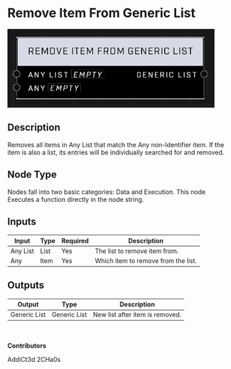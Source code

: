 # Remove Item From Generic List
![](../../../.gitbook/assets/remove-item-from-generic-list.png)
## Description
Removes all items in Any List that match the Any non-Identifier item. If the item is also a list, its entries will be individually searched for and removed.

## Node Type
Nodes fall into two basic categories: Data and Execution. This node Executes a function directly in the node string.

## Inputs
| Input | Type | Required | Description |
|------------------|------------------|----------|--------------------------------------------------------------|
| Any List | List | Yes | The list to remove item from. |
| Any | Item | Yes | Which item to remove from the list. |

## Outputs
| Output | Type | Description |
|------------------|------------------|--------------------------------------------------------------|
| Generic List | Generic List | New list after item is removed. |

\
\
**Contributors**

AddiCt3d 2CHa0s